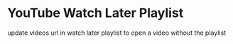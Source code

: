 # YouTube Watch Later Playlist

update videos url in watch later playlist to open a video without the playlist
